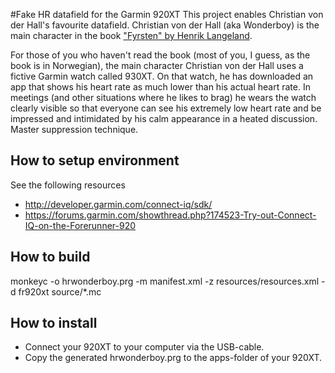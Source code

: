 #Fake HR datafield for the Garmin 920XT
This project enables Christian von der Hall's favourite datafield. Christian von der Hall (aka Wonderboy) is the main character in the book ["Fyrsten" by Henrik Langeland](https://www.goodreads.com/book/show/17826227-fyrsten).

For those of you who haven't read the book (most of you, I guess, as the book is in Norwegian), the main character Christian von der Hall uses a fictive Garmin watch called 930XT. On that watch, he has downloaded an app that shows his heart rate as much lower than his actual heart rate. In meetings (and other situations where he likes to brag) he wears the watch clearly visible so that everyone can see his extremely low heart rate and be impressed and intimidated by his calm appearance in a heated discussion. Master suppression technique.

## How to setup environment
See the following resources 
* http://developer.garmin.com/connect-iq/sdk/
* https://forums.garmin.com/showthread.php?174523-Try-out-Connect-IQ-on-the-Forerunner-920

## How to build
monkeyc -o hrwonderboy.prg -m manifest.xml -z resources/resources.xml -d fr920xt source/*.mc
	

## How to install
* Connect your 920XT to your computer via the USB-cable.
* Copy the generated hrwonderboy.prg to the apps-folder of your 920XT.
